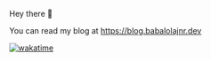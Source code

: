 Hey there 👋

You can read my blog at https://blog.babalolajnr.dev <br>

[![wakatime](https://wakatime.com/badge/user/88b037f0-8e90-4098-80e4-4a96c04d2202.svg)](https://wakatime.com/@88b037f0-8e90-4098-80e4-4a96c04d2202)

